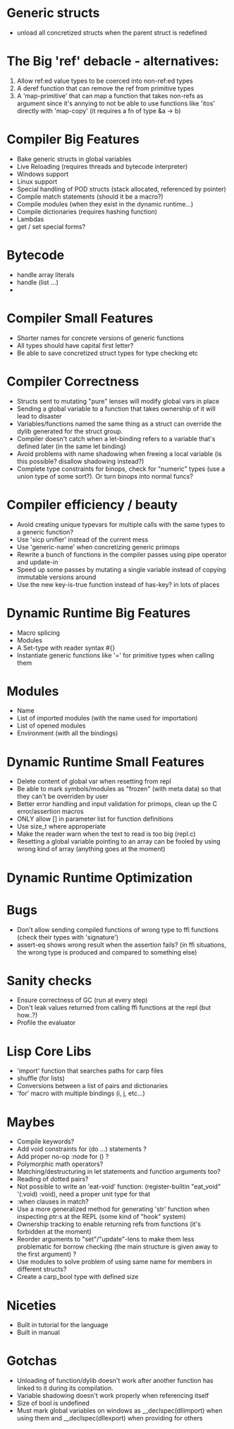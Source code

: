 # Generic structs 
  - unload all concretized structs when the parent struct is redefined

# The Big 'ref' debacle - alternatives:
  1. Allow ref:ed value types to be coerced into non-ref:ed types
  2. A deref function that can remove the ref from primitive types
  3. A 'map-primitive' that can map a function that takes non-refs as argument 
     since it's annying to not be able to use functions like 'itos' directly with 'map-copy' 
     (it requires a fn of type &a -> b)

# Compiler Big Features
  - Bake generic structs in global variables
  - Live Reloading (requires threads and bytecode interpreter)
  - Windows support
  - Linux support
  - Special handling of POD structs (stack allocated, referenced by pointer)
  - Compile match statements (should it be a macro?)
  - Compile modules (when they exist in the dynamic runtime...)
  - Compile dictionaries (requires hashing function)
  - Lambdas
  - get / set special forms?

# Bytecode
  - handle array literals
  - handle (list ...)
  - 

# Compiler Small Features
  - Shorter names for concrete versions of generic functions
  - All types should have capital first letter?
  - Be able to save concretized struct types for type checking etc

# Compiler Correctness
  - Structs sent to mutating "pure" lenses will modify global vars in place
  - Sending a global variable to a function that takes ownership of it will lead to disaster
  - Variables/functions named the same thing as a struct can override the dylib generated for the struct group.
  - Compiler doesn't catch when a let-binding refers to a variable that's defined later (in the same let binding)
  - Avoid problems with name shadowing when freeing a local variable (is this possible? disallow shadowing instead?)
  - Complete type constraints for binops, check for "numeric" types (use a union type of some sort?). Or turn binops into normal funcs?
  
# Compiler efficiency / beauty
  - Avoid creating unique typevars for multiple calls with the same types to a generic function?
  - Use 'sicp unifier' instead of the current mess
  - Use 'generic-name' when concretizing generic primops
  - Rewrite a bunch of functions in the compiler passes using pipe operator and update-in
  - Speed up some passes by mutating a single variable instead of copying immutable versions around
  - Use the new key-is-true function instead of has-key? in lots of places

# Dynamic Runtime Big Features
  - Macro splicing
  - Modules 
  - A Set-type with reader syntax #{}
  - Instantiate generic functions like '=' for primitive types when calling them
  
# Modules
  - Name
  - List of imported modules (with the name used for importation)
  - List of opened modules
  - Environment (with all the bindings)

# Dynamic Runtime Small Features
  - Delete content of global var when resetting from repl
  - Be able to mark symbols/modules as "frozen" (with meta data) so that they can't be overriden by user
  - Better error handling and input validation for primops, clean up the C error/assertion macros
  - ONLY allow [] in parameter list for function definitions
  - Use size_t where approperiate
  - Make the reader warn when the text to read is too big (repl.c)
  - Resetting a global variable pointing to an array can be fooled by using wrong kind of array (anything goes at the moment)
  
# Dynamic Runtime Optimization

# Bugs
  - Don't allow sending compiled functions of wrong type to ffi functions (check their types with 'signature')
  - assert-eq shows wrong result when the assertion fails? (in ffi situations, the wrong type is produced and compared to something else)
  
# Sanity checks
  - Ensure correctness of GC (run at every step)
  - Don't leak values returned from calling ffi functions at the repl (but how..?)
  - Profile the evaluator
  
# Lisp Core Libs
  - 'import' function that searches paths for carp files
  - shuffle (for lists)
  - Conversions between a list of pairs and dictionaries
  - 'for' macro with multiple bindings (i, j, etc...)

# Maybes
  - Compile keywords?
  - Add void constraints for (do ...) statements ?
  - Add proper no-op :node for () ?
  - Polymorphic math operators?
  - Matching/destructuring in let statements and function arguments too?
  - Reading of dotted pairs?
  - Not possible to write an 'eat-void' function: (register-builtin "eat_void" '(:void) :void), need a proper unit type for that
  - :when clauses in match?
  - Use a more generalized method for generating 'str' function when inspecting ptr:s at the REPL (some kind of "hook" system)
  - Ownership tracking to enable returning refs from functions (it's forbidden at the moment)
  - Reorder arguments to "set"/"update"-lens to make them less problematic for borrow checking (the main structure is given away to the first argument) ?
  - Use modules to solve problem of using same name for members in different structs?
  - Create a carp_bool type with defined size

# Niceties
  - Built in tutorial for the language
  - Built in manual

# Gotchas
  - Unloading of function/dylib doesn't work after another function has linked to it during its compilation.
  - Variable shadowing doesn't work properly when referencing itself
  - Size of bool is undefined
  - Must mark global variables on windows as __declspec(dllimport) when using them and __declspec(dllexport) when providing for others
